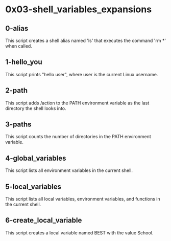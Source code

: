 # 0x03-shell_variables_expansions
## 0-alias
This script creates a shell alias named 'ls' that executes the command 'rm *' when called.

## 1-hello_you
This script prints "hello user", where user is the current Linux username.

## 2-path
This script adds /action to the PATH environment variable as the last directory the shell looks into.

## 3-paths
This script counts the number of directories in the PATH environment variable.

## 4-global_variables
This script lists all environment variables in the current shell.

## 5-local_variables
This script lists all local variables, environment variables, and functions in the current shell.

## 6-create_local_variable
This script creates a local variable named BEST with the value School.
